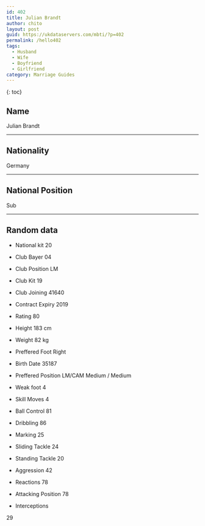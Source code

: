 ```yaml
---
id: 402
title: Julian Brandt
author: chito
layout: post
guid: https://ukdataservers.com/mbti/?p=402
permalink: /hello402
tags:
  - Husband
  - Wife
  - Boyfriend
  - Girlfriend
category: Marriage Guides
---
```



{: toc}

## Name  
Julian Brandt 

* * *

## Nationality  
Germany 

* * *

## National Position  
Sub 

* * *

## Random data 

  * National kit 
20 

  * Club 
Bayer 04 

  * Club Position 
LM 

  * Club Kit 
19 

  * Club Joining 
41640 

  * Contract Expiry 
2019 

  * Rating 
80 

  * Height 
183 cm 

  * Weight 
82 kg 

  * Preffered Foot 
Right 

  * Birth Date 
35187 

  * Preffered Position 
LM/CAM Medium / Medium 

  * Weak foot 
4 

  * Skill Moves 
4 

  * Ball Control 
81 

  * Dribbling 
86 

  * Marking 
25 

  * Sliding Tackle 
24 

  * Standing Tackle 
20 

  * Aggression 
42 

  * Reactions 
78 

  * Attacking Position 
78 

  * Interceptions 

29